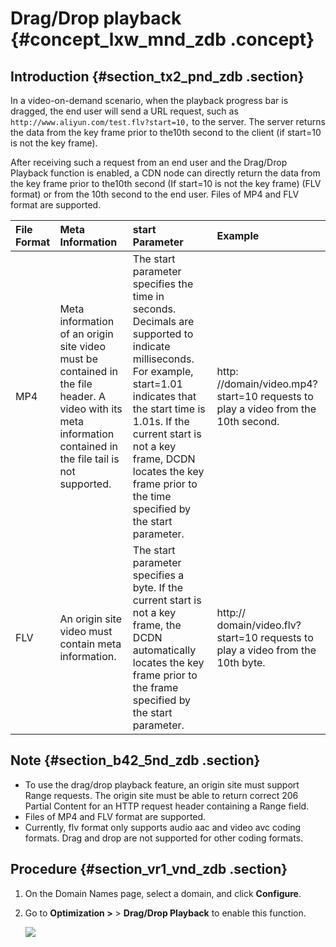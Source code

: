 # Drag/Drop playback {#concept_lxw_mnd_zdb .concept}

## Introduction {#section_tx2_pnd_zdb .section}

In a video-on-demand scenario, when the playback progress bar is dragged, the end user will send a URL request, such as `http://www.aliyun.com/test.flv?start=10,` to the server. The server returns the data from the key frame prior to the10th second to the client \(if start=10 is not the key frame\).

After receiving such a request from an end user and the Drag/Drop Playback function is enabled, a CDN node can directly return the data from the key frame prior to the10th second \(If start=10 is not the key frame\) \(FLV format\) or from the 10th second to the end user. Files of MP4 and FLV format are supported.

|File Format|Meta Information|start Parameter|Example|
|:----------|:---------------|:--------------|:------|
|MP4|Meta information of an origin site video must be contained in the file header. A video with its meta information contained in the file tail is not supported.|The start parameter specifies the time in seconds. Decimals are supported to indicate milliseconds. For example, start=1.01 indicates that the start time is 1.01s. If the current start is not a key frame, DCDN locates the key frame prior to the time specified by the start parameter.|http: //domain/video.mp4?start=10 requests to play a video from the 10th second.|
|FLV|An origin site video must contain meta information.|The start parameter specifies a byte. If the current start is not a key frame, the DCDN automatically locates the key frame prior to the frame specified by the start parameter.|http:// domain/video.flv?start=10 requests to play a video from the 10th byte.|

## Note {#section_b42_5nd_zdb .section}

-   To use the drag/drop playback feature, an origin site must support Range requests. The origin site must be able to return correct 206 Partial Content for an HTTP request header containing a Range field.
-   Files of MP4 and FLV format are supported.
-   Currently, flv format only supports audio aac and video avc coding formats. Drag and drop are not supported for other coding formats.

## Procedure {#section_vr1_vnd_zdb .section}

1.  On the Domain Names page, select a domain, and click **Configure**.
2.  Go to **Optimization \>** \> **Drag/Drop Playback** to enable this function.

    ![](http://static-aliyun-doc.oss-cn-hangzhou.aliyuncs.com/assets/img/13479/15456341844665_en-US.png)


